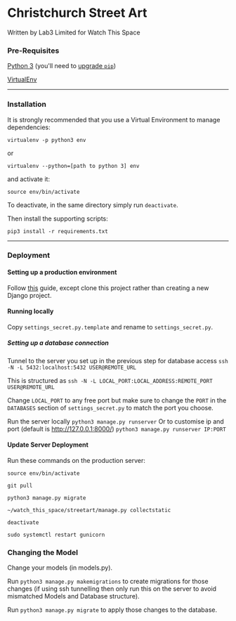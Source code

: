 # Christchurch Street Art

Written by Lab3 Limited for Watch This Space

### Pre-Requisites

[Python 3](https://www.python.org/downloads/) (you'll need to [upgrade `pip`](https://pip.pypa.io/en/stable/installing/#upgrading-pip))

[VirtualEnv](https://virtualenv.pypa.io/en/stable/installation/)

----

### Installation

It is strongly recommended that you use a Virtual Environment to manage dependencies:


`virtualenv -p python3 env`

or

`virtualenv --python=[path to python 3] env`

and activate it:

`source env/bin/activate`

To deactivate, in the same directory simply run `deactivate`.

Then install the supporting scripts:

`pip3 install -r requirements.txt`

----

### Deployment

#### Setting up a production environment

Follow [this](https://www.digitalocean.com/community/tutorials/how-to-set-up-django-with-postgres-nginx-and-gunicorn-on-ubuntu-16-04) guide, except clone this project rather than creating a new Django project.

#### Running locally

Copy `settings_secret.py.template` and rename to `settings_secret.py`.

##### Setting up a database connection

Tunnel to the server you set up in the previous step for database access
`ssh -N -L 5432:localhost:5432 USER@REMOTE_URL`

This is structured as `ssh -N -L LOCAL_PORT:LOCAL_ADDRESS:REMOTE_PORT USER@REMOTE_URL`

Change `LOCAL_PORT` to any free port but make sure to change the `PORT` in the `DATABASES` section of `settings_secret.py` to match the port you choose.

Run the server locally
`python3 manage.py runserver`
Or to customise ip and port (default is http://127.0.0.1:8000/)
`python3 manage.py runserver IP:PORT`


#### Update Server Deployment

Run these commands on the production server:

`source env/bin/activate`

`git pull`

`python3 manage.py migrate`

`~/watch_this_space/streetart/manage.py collectstatic`

`deactivate`

`sudo systemctl restart gunicorn`

### Changing the Model

Change your models (in models.py).

Run `python3 manage.py makemigrations` to create migrations for those changes (if using ssh tunnelling then only run this on the server to avoid mismatched Models and Database structure).

Run `python3 manage.py migrate` to apply those changes to the database.

